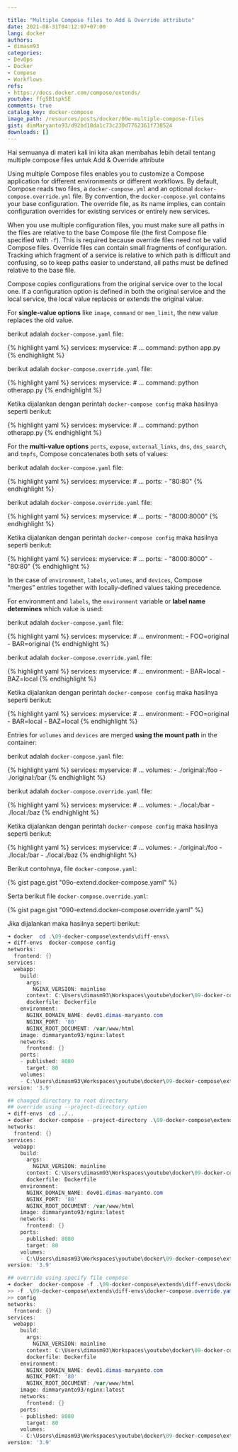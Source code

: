 ```yaml
---

title: "Multiple Compose files to Add & Override attribute"
date: 2021-08-31T04:12:07+07:00
lang: docker
authors:
- dimasm93
categories:
- DevOps
- Docker
- Compose
- Workflows
refs: 
- https://docs.docker.com/compose/extends/
youtube: ffg5B1spkSE
comments: true
catalog_key: docker-compose
image_path: /resources/posts/docker/09e-multiple-compose-files
gist: dimMaryanto93/d92bd18da1c73c230d7762361f738524
downloads: []
---
```


Hai semuanya di materi kali ini kita akan membahas lebih detail tentang multiple compose files untuk Add & Override attribute

Using multiple Compose files enables you to customize a Compose application for different environments or different workflows. By default, Compose reads two files, a `docker-compose.yml` and an optional `docker-compose.override.yml` file. By convention, the `docker-compose.yml` contains your base configuration. The override file, as its name implies, can contain configuration overrides for existing services or entirely new services.

<!--more-->

When you use multiple configuration files, you must make sure all paths in the files are relative to the base Compose file (the first Compose file specified with `-f`). This is required because override files need not be valid Compose files. Override files can contain small fragments of configuration. Tracking which fragment of a service is relative to which path is difficult and confusing, so to keep paths easier to understand, all paths must be defined relative to the base file.

Compose copies configurations from the original service over to the local one. If a configuration option is defined in both the original service and the local service, the local value replaces or extends the original value.

For **single-value options** like `image`, `command` or `mem_limit`, the new value replaces the old value.

berikut adalah `docker-compose.yaml` file:

{% highlight yaml %}
services:
    myservice:
        # ...
        command: python app.py
{% endhighlight %}

berikut adalah `docker-compose.override.yaml` file:

{% highlight yaml %}
services:
    myservice:
        # ...
        command: python otherapp.py
{% endhighlight %}

Ketika dijalankan dengan perintah `docker-compose config` maka hasilnya seperti berikut:

{% highlight yaml %}
services:
    myservice:
        # ...
        command: python otherapp.py
{% endhighlight %}

For the **multi-value options** `ports`, `expose`, `external_links`, `dns`, `dns_search`, and `tmpfs`, Compose concatenates both sets of values:

berikut adalah `docker-compose.yaml` file:

{% highlight yaml %}
services:
  myservice:
    # ...
    ports:
      - "80:80"
{% endhighlight %}

berikut adalah `docker-compose.override.yaml` file:

{% highlight yaml %}
services:
  myservice:
    # ...
    ports:
      - "8000:8000"
{% endhighlight %}

Ketika dijalankan dengan perintah `docker-compose config` maka hasilnya seperti berikut:

{% highlight yaml %}
services:
  myservice:
    # ...
    ports:
      - "8000:8000"
      - "80:80"
{% endhighlight %}

In the case of `environment`, `labels`, `volumes`, and `devices`, Compose “merges” entries together with locally-defined values taking precedence. 

For environment and `labels`, the `environment` variable or **label name determines** which value is used:

berikut adalah `docker-compose.yaml` file:

{% highlight yaml %}
services:
  myservice:
    # ...
    environment:
      - FOO=original
      - BAR=original
{% endhighlight %}

berikut adalah `docker-compose.override.yaml` file:

{% highlight yaml %}
services:
  myservice:
    # ...
    environment:
      - BAR=local
      - BAZ=local
{% endhighlight %}

Ketika dijalankan dengan perintah `docker-compose config` maka hasilnya seperti berikut:

{% highlight yaml %}
services:
  myservice:
    # ...
    environment:
      - FOO=original
      - BAR=local
      - BAZ=local
{% endhighlight %}

Entries for `volumes` and `devices` are merged **using the mount path** in the container:

berikut adalah `docker-compose.yaml` file:

{% highlight yaml %}
services:
  myservice:
    # ...
    volumes:
      - ./original:/foo
      - ./original:/bar
{% endhighlight %}

berikut adalah `docker-compose.override.yaml` file:

{% highlight yaml %}
services:
  myservice:
    # ...
    volumes:
      - ./local:/bar
      - ./local:/baz
{% endhighlight %}

Ketika dijalankan dengan perintah `docker-compose config` maka hasilnya seperti berikut:

{% highlight yaml %}
services:
  myservice:
    # ...
    volumes:
      - ./original:/foo
      - ./local:/bar
      - ./local:/baz
{% endhighlight %}

Berikut contohnya, file `docker-compose.yaml`:

{% gist page.gist "09o-extend.docker-compose.yaml" %}

Serta berikut file `docker-compose.override.yaml`:

{% gist page.gist "090-extend.docker-compose.override.yaml" %}

Jika dijalankan maka hasilnya seperti berikut:

```powershell
➜ docker  cd .\09-docker-compose\extends\diff-envs\
➜ diff-envs  docker-compose config
networks:
  frontend: {}
services:
  webapp:
    build:
      args:
        NGINX_VERSION: mainline
      context: C:\Users\dimasm93\Workspaces\youtube\docker\09-docker-compose\extends\diff-envs
      dockerfile: Dockerfile
    environment:
      NGINX_DOMAIN_NAME: dev01.dimas-maryanto.com
      NGINX_PORT: '80'
      NGINX_ROOT_DOCUMENT: /var/www/html
    image: dimmaryanto93/nginx:latest
    networks:
      frontend: {}
    ports:
    - published: 8080
      target: 80
    volumes:
    - C:\Users\dimasm93\Workspaces\youtube\docker\09-docker-compose\extends\diff-envs\html:/usr/share/nginx/html:rw
version: '3.9'

## changed directory to root directory
## override using --project-directory option
➜ diff-envs  cd ../..
➜ docker  docker-compose --project-directory .\09-docker-compose\extends\diff-envs config
networks:
  frontend: {}
services:
  webapp:
    build:
      args:
        NGINX_VERSION: mainline
      context: C:\Users\dimasm93\Workspaces\youtube\docker\09-docker-compose\extends\diff-envs
      dockerfile: Dockerfile
    environment:
      NGINX_DOMAIN_NAME: dev01.dimas-maryanto.com
      NGINX_PORT: '80'
      NGINX_ROOT_DOCUMENT: /var/www/html
    image: dimmaryanto93/nginx:latest
    networks:
      frontend: {}
    ports:
    - published: 8080
      target: 80
    volumes:
    - C:\Users\dimasm93\Workspaces\youtube\docker\09-docker-compose\extends\diff-envs\html:/usr/share/nginx/html:rw
version: '3.9'

## override using specify file compose
➜ docker  docker-compose -f .\09-docker-compose\extends\diff-envs\docker-compose.yaml `
>> -f .\09-docker-compose\extends\diff-envs\docker-compose.override.yaml `
>> config
networks:
  frontend: {}
services:
  webapp:
    build:
      args:
        NGINX_VERSION: mainline
      context: C:\Users\dimasm93\Workspaces\youtube\docker\09-docker-compose\extends\diff-envs
      dockerfile: Dockerfile
    environment:
      NGINX_DOMAIN_NAME: dev01.dimas-maryanto.com
      NGINX_PORT: '80'
      NGINX_ROOT_DOCUMENT: /var/www/html
    image: dimmaryanto93/nginx:latest
    networks:
      frontend: {}
    ports:
    - published: 8080
      target: 80
    volumes:
    - C:\Users\dimasm93\Workspaces\youtube\docker\09-docker-compose\extends\diff-envs\html:/usr/share/nginx/html:rw
version: '3.9'
```